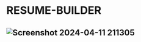 # RESUME-BUILDER
![Screenshot 2024-04-11 211305](https://github.com/Amisha0971/RESUME-BUILDER-HTML-CSS-JS/assets/136344215/120a52df-53c3-41fd-ad2a-42a0359fd1f6)
-------------------------------------
